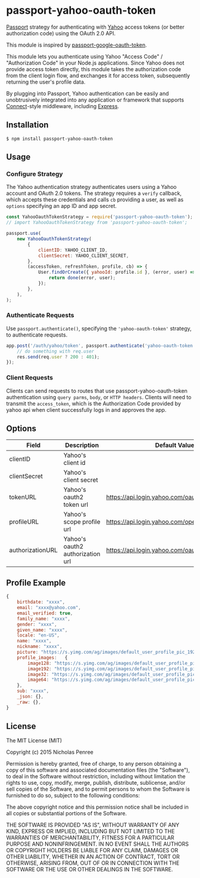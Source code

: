 # passport-yahoo-oauth-token

[Passport](http://passportjs.org/) strategy for authenticating with [Yahoo](https://developer.yahoo.com/sign-in-with-yahoo/)
access tokens (or better authorization code) using the OAuth 2.0 API.

This module is inspired by [passport-google-oauth-token](https://github.com/zgid123/passport-google-oauth-token).

This module lets you authenticate using Yahoo "Access Code" / "Authorization Code" in your Node.js applications. Since Yahoo does not provide access token directly, this module takes the authorization code from the client login flow, and exchanges it for access token, subsequently returning the user's profile data.

By plugging into Passport, Yahoo authentication can be easily and
unobtrusively integrated into any application or framework that supports
[Connect](http://www.senchalabs.org/connect/)-style middleware, including
[Express](http://expressjs.com/).

## Installation

    $ npm install passport-yahoo-oauth-token

## Usage

### Configure Strategy

The Yahoo authentication strategy authenticates users using a Yahoo
account and OAuth 2.0 tokens. The strategy requires a `verify` callback, which
accepts these credentials and calls `cb` providing a user, as well as
`options` specifying an app ID and app secret.

```js
const YahooOauthTokenStrategy = require('passport-yahoo-oauth-token');
// import YahooOauthTokenStrategy from 'passport-yahoo-oauth-token';

passport.use(
	new YahooOauthTokenStrategy(
		{
			clientID: YAHOO_CLIENT_ID,
			clientSecret: YAHOO_CLIENT_SECRET,
		},
		(accessToken, refreshToken, profile, cb) => {
			User.findOrCreate({ yahooId: profile.id }, (error, user) => {
				return done(error, user);
			});
		},
	),
);
```

### Authenticate Requests

Use `passport.authenticate()`, specifying the `'yahoo-oauth-token'` strategy, to authenticate requests.

```js
app.post('/auth/yahoo/token', passport.authenticate('yahoo-oauth-token'), (req, res) => {
	// do something with req.user
	res.send(req.user ? 200 : 401);
});
```

### Client Requests

Clients can send requests to routes that use passport-yahoo-oauth-token authentication using `query parms`, `body`, or `HTTP headers`. Clients will need to transmit the `access_token`, which is the Authorization Code provided by yahoo api when client successfully logs in and approves the app.

## Options

| Field            | Description                      | Default Value                                   |
| ---------------- | -------------------------------- | ----------------------------------------------- |
| clientID         | Yahoo's client id                |                                                 |
| clientSecret     | Yahoo's client secret            |                                                 |
| tokenURL         | Yahoo's oauth2 token url         | https://api.login.yahoo.com/oauth2/request_auth |
| profileURL       | Yahoo's scope profile url        | https://api.login.yahoo.com/openid/v1/userinfo  |
| authorizationURL | Yahoo's oauth2 authorization url | https://api.login.yahoo.com/oauth2/get_token    |

## Profile Example

```js
{
	birthdate: "xxxx",
	email: "xxxx@yahoo.com",
	email_verified: true,
	family_name: "xxxx",
	gender: "xxxx",
	given_name: "xxxx",
	locale: "en-US",
	name: "xxxx",
	nickname: "xxxx",
	picture: "https://s.yimg.com/ag/images/default_user_profile_pic_192sq.jpg",
	profile_images:   {
		image128: "https://s.yimg.com/ag/images/default_user_profile_pic_128sq.jpg",
		image192: "https://s.yimg.com/ag/images/default_user_profile_pic_192sq.jpg",
		image32: "https://s.yimg.com/ag/images/default_user_profile_pic_32sq.jpg",
		image64: "https://s.yimg.com/ag/images/default_user_profile_pic_64sq.jpg",
	},
	sub: "xxxx",
	_json: {},
	_raw: {},
}
```

## License

The MIT License (MIT)

Copyright (c) 2015 Nicholas Penree

Permission is hereby granted, free of charge, to any person obtaining a copy
of this software and associated documentation files (the "Software"), to deal
in the Software without restriction, including without limitation the rights
to use, copy, modify, merge, publish, distribute, sublicense, and/or sell
copies of the Software, and to permit persons to whom the Software is
furnished to do so, subject to the following conditions:

The above copyright notice and this permission notice shall be included in all
copies or substantial portions of the Software.

THE SOFTWARE IS PROVIDED "AS IS", WITHOUT WARRANTY OF ANY KIND, EXPRESS OR
IMPLIED, INCLUDING BUT NOT LIMITED TO THE WARRANTIES OF MERCHANTABILITY,
FITNESS FOR A PARTICULAR PURPOSE AND NONINFRINGEMENT. IN NO EVENT SHALL THE
AUTHORS OR COPYRIGHT HOLDERS BE LIABLE FOR ANY CLAIM, DAMAGES OR OTHER
LIABILITY, WHETHER IN AN ACTION OF CONTRACT, TORT OR OTHERWISE, ARISING FROM,
OUT OF OR IN CONNECTION WITH THE SOFTWARE OR THE USE OR OTHER DEALINGS IN THE
SOFTWARE.
